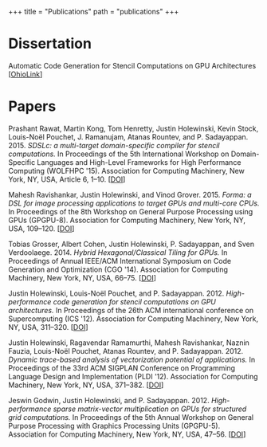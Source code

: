 +++
title = "Publications"
path = "publications"
+++

# Dissertation

Automatic Code Generation for Stencil Computations on GPU Architectures
[[OhioLink](http://rave.ohiolink.edu/etdc/view?acc_num=osu1354545992)]

# Papers

Prashant Rawat, Martin Kong, Tom Henretty, Justin Holewinski, Kevin Stock, Louis-Noël Pouchet, J. Ramanujam, Atanas Rountev, and P. Sadayappan. 2015.
_SDSLc: a multi-target domain-specific compiler for stencil computations._
In Proceedings of the 5th International Workshop on Domain-Specific Languages and High-Level Frameworks for High Performance Computing (WOLFHPC '15).
Association for Computing Machinery, New York, NY, USA, Article 6, 1–10.
[[DOI](https://doi.org/10.1145/2830018.2830025)]

Mahesh Ravishankar, Justin Holewinski, and Vinod Grover. 2015.
_Forma: a DSL for image processing applications to target GPUs and multi-core CPUs._
In Proceedings of the 8th Workshop on General Purpose Processing using GPUs (GPGPU-8).
Association for Computing Machinery, New York, NY, USA, 109–120.
[[DOI](https://doi.org/10.1145/2716282.2716290)]

Tobias Grosser, Albert Cohen, Justin Holewinski, P. Sadayappan, and Sven Verdoolaege. 2014.
_Hybrid Hexagonal/Classical Tiling for GPUs._
In Proceedings of Annual IEEE/ACM International Symposium on Code Generation and Optimization (CGO '14).
Association for Computing Machinery, New York, NY, USA, 66–75.
[[DOI](https://doi.org/10.1145/2544137.2544160)]

Justin Holewinski, Louis-Noël Pouchet, and P. Sadayappan. 2012.
_High-performance code generation for stencil computations on GPU architectures._
In Proceedings of the 26th ACM international conference on Supercomputing (ICS '12).
Association for Computing Machinery, New York, NY, USA, 311–320.
[[DOI](https://doi.org/10.1145/2304576.2304619)]

Justin Holewinski, Ragavendar Ramamurthi, Mahesh Ravishankar, Naznin Fauzia, Louis-Noël Pouchet, Atanas Rountev, and P. Sadayappan. 2012.
_Dynamic trace-based analysis of vectorization potential of applications._
In Proceedings of the 33rd ACM SIGPLAN Conference on Programming Language Design and Implementation (PLDI '12).
Association for Computing Machinery, New York, NY, USA, 371–382.
[[DOI](https://doi.org/10.1145/2254064.2254108)]

Jeswin Godwin, Justin Holewinski, and P. Sadayappan. 2012.
_High-performance sparse matrix-vector multiplication on GPUs for structured grid computations._
In Proceedings of the 5th Annual Workshop on General Purpose Processing with Graphics Processing Units (GPGPU-5).
Association for Computing Machinery, New York, NY, USA, 47–56.
[[DOI](https://doi.org/10.1145/2159430.2159436)]
